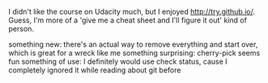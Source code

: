 I didn't like the course on Udacity much, but I enjoyed http://try.github.io/.
Guess, I'm more of a 'give me a cheat sheet and I'll figure it out' kind of person.

something new: there's an actual way to remove everything and start over, which is great for a wreck like me
something surprising: cherry-pick seems fun
something of use: I definitely would use check status, cause I completely ignored it while reading about git before
